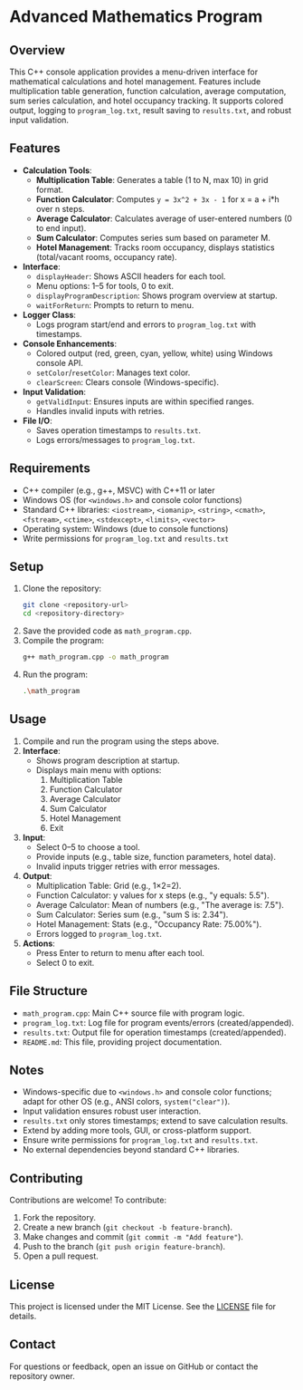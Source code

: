 # Advanced Mathematics Program

## Overview
This C++ console application provides a menu-driven interface for mathematical calculations and hotel management. Features include multiplication table generation, function calculation, average computation, sum series calculation, and hotel occupancy tracking. It supports colored output, logging to `program_log.txt`, result saving to `results.txt`, and robust input validation.

## Features
- **Calculation Tools**:
  - **Multiplication Table**: Generates a table (1 to N, max 10) in grid format.
  - **Function Calculator**: Computes `y = 3x^2 + 3x - 1` for x = a + i*h over n steps.
  - **Average Calculator**: Calculates average of user-entered numbers (0 to end input).
  - **Sum Calculator**: Computes series sum based on parameter M.
  - **Hotel Management**: Tracks room occupancy, displays statistics (total/vacant rooms, occupancy rate).
- **Interface**:
  - `displayHeader`: Shows ASCII headers for each tool.
  - Menu options: 1–5 for tools, 0 to exit.
  - `displayProgramDescription`: Shows program overview at startup.
  - `waitForReturn`: Prompts to return to menu.
- **Logger Class**:
  - Logs program start/end and errors to `program_log.txt` with timestamps.
- **Console Enhancements**:
  - Colored output (red, green, cyan, yellow, white) using Windows console API.
  - `setColor`/`resetColor`: Manages text color.
  - `clearScreen`: Clears console (Windows-specific).
- **Input Validation**:
  - `getValidInput`: Ensures inputs are within specified ranges.
  - Handles invalid inputs with retries.
- **File I/O**:
  - Saves operation timestamps to `results.txt`.
  - Logs errors/messages to `program_log.txt`.

## Requirements
- C++ compiler (e.g., g++, MSVC) with C++11 or later
- Windows OS (for `<windows.h>` and console color functions)
- Standard C++ libraries: `<iostream>`, `<iomanip>`, `<string>`, `<cmath>`, `<fstream>`, `<ctime>`, `<stdexcept>`, `<limits>`, `<vector>`
- Operating system: Windows (due to console functions)
- Write permissions for `program_log.txt` and `results.txt`

## Setup
1. Clone the repository:
   ```bash
   git clone <repository-url>
   cd <repository-directory>
   ```
2. Save the provided code as `math_program.cpp`.
3. Compile the program:
   ```bash
   g++ math_program.cpp -o math_program
   ```
4. Run the program:
   ```bash
   .\math_program
   ```

## Usage
1. Compile and run the program using the steps above.
2. **Interface**:
   - Shows program description at startup.
   - Displays main menu with options:
     1. Multiplication Table
     2. Function Calculator
     3. Average Calculator
     4. Sum Calculator
     5. Hotel Management
     0. Exit
3. **Input**:
   - Select 0–5 to choose a tool.
   - Provide inputs (e.g., table size, function parameters, hotel data).
   - Invalid inputs trigger retries with error messages.
4. **Output**:
   - Multiplication Table: Grid (e.g., 1×2=2).
   - Function Calculator: y values for x steps (e.g., "y equals: 5.5").
   - Average Calculator: Mean of numbers (e.g., "The average is: 7.5").
   - Sum Calculator: Series sum (e.g., "sum S is: 2.34").
   - Hotel Management: Stats (e.g., "Occupancy Rate: 75.00%").
   - Errors logged to `program_log.txt`.
5. **Actions**:
   - Press Enter to return to menu after each tool.
   - Select 0 to exit.

## File Structure
- `math_program.cpp`: Main C++ source file with program logic.
- `program_log.txt`: Log file for program events/errors (created/appended).
- `results.txt`: Output file for operation timestamps (created/appended).
- `README.md`: This file, providing project documentation.

## Notes
- Windows-specific due to `<windows.h>` and console color functions; adapt for other OS (e.g., ANSI colors, `system("clear")`).
- Input validation ensures robust user interaction.
- `results.txt` only stores timestamps; extend to save calculation results.
- Extend by adding more tools, GUI, or cross-platform support.
- Ensure write permissions for `program_log.txt` and `results.txt`.
- No external dependencies beyond standard C++ libraries.

## Contributing
Contributions are welcome! To contribute:
1. Fork the repository.
2. Create a new branch (`git checkout -b feature-branch`).
3. Make changes and commit (`git commit -m "Add feature"`).
4. Push to the branch (`git push origin feature-branch`).
5. Open a pull request.

## License
This project is licensed under the MIT License. See the [LICENSE](LICENSE) file for details.

## Contact
For questions or feedback, open an issue on GitHub or contact the repository owner.